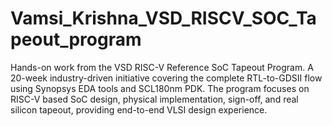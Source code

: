 # Vamsi_Krishna_VSD_RISCV_SOC_Tapeout_program
Hands-on work from the VSD RISC-V Reference SoC Tapeout Program. A 20-week industry-driven initiative covering the complete RTL-to-GDSII flow using Synopsys EDA tools and SCL180nm PDK. The program focuses on RISC-V based SoC design, physical implementation, sign-off, and real silicon tapeout, providing end-to-end VLSI design experience.
